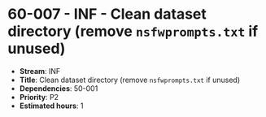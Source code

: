 # 60-007 - INF - Clean dataset directory (remove `nsfwprompts.txt` if unused)
- **Stream**: INF
- **Title**: Clean dataset directory (remove `nsfwprompts.txt` if unused)
- **Dependencies**: 50-001
- **Priority**: P2
- **Estimated hours**: 1
